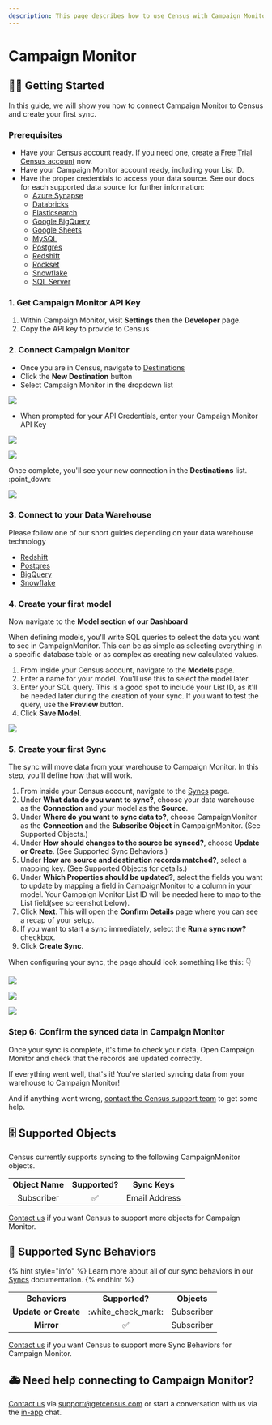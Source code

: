 ```yaml
---
description: This page describes how to use Census with Campaign Monitor.
---
```


# Campaign Monitor

## 🏃‍♀️ Getting Started

‌In this guide, we will show you how to connect Campaign Monitor to Census and create your first sync.

### Prerequisites

* Have your Census account ready. If you need one, [create a Free Trial Census account](https://app.getcensus.com/) now.
* Have your Campaign Monitor account ready, including your List ID.
* Have the proper credentials to access your data source. See our docs for each supported data source for further information:
  * [Azure Synapse](../sources/azure-synapse.md)
  * [Databricks](https://docs.getcensus.com/sources/databricks)
  * [Elasticsearch](https://docs.getcensus.com/sources/elasticsearch)
  * [Google BigQuery](https://docs.getcensus.com/sources/google-bigquery)
  * [Google Sheets](https://docs.getcensus.com/sources/google-sheets)
  * [MySQL](https://docs.getcensus.com/sources/mysql)
  * [Postgres](https://docs.getcensus.com/sources/postgres)
  * [Redshift](https://docs.getcensus.com/sources/redshift)
  * [Rockset](https://docs.getcensus.com/sources/rockset)
  * [Snowflake](https://docs.getcensus.com/sources/snowflake)
  * [SQL Server](https://docs.getcensus.com/sources/sql-server)

### 1. Get Campaign Monitor API Key

1. Within Campaign Monitor, visit **Settings** then the **Developer** page.
2. Copy the API key to provide to Census

### 2. Connect Campaign Monitor

* Once you are in Census, navigate to [Destinations](https://app.getcensus.com/destinations)
* Click the **New Destination** button
* Select Campaign Monitor in the dropdown list

![](<../.gitbook/assets/Screen Shot 2022-02-28 at 12.13.33 AM.png>)

* When prompted for your API Credentials, enter your Campaign Monitor API Key

![](<../.gitbook/assets/Screen Shot 2022-02-28 at 10.52.27 AM.png>)

![](<../.gitbook/assets/Screen Shot 2022-02-28 at 10.52.43 AM.png>)

Once complete, you'll see your new connection in the **Destinations** list. :point\_down:

![](<../.gitbook/assets/Screen Shot 2022-02-28 at 11.44.19 AM.png>)

### 3. Connect to your Data Warehouse

Please follow one of our short guides depending on your data warehouse technology

* [Redshift](https://help.getcensus.com/article/10-configuring-redshift-postgresql-access)
* [Postgres](https://help.getcensus.com/article/10-configuring-redshift-postgresql-access)
* [BigQuery](https://help.getcensus.com/article/21-configuring-bigquery-access)
* [Snowflake](https://help.getcensus.com/article/8-configuring-snowflake-access)

### 4. Create your first model

Now navigate to the **Model section of our Dashboard**

When defining models, you'll write SQL queries to select the data you want to see in CampaignMonitor. This can be as simple as selecting everything in a specific database table or as complex as creating new calculated values.

1. From inside your Census account, navigate to the **Models** page.
2. Enter a name for your model. You'll use this to select the model later.
3. Enter your SQL query. This is a good spot to include your List ID, as it'll be needed later during the creation of your sync. If you want to test the query, use the **Preview** button.
4. Click **Save Model**.

![](../.gitbook/assets/screely-1645633928224.png)

### 5. Create your first Sync

The sync will move data from your warehouse to Campaign Monitor. In this step, you'll define how that will work.

1. From inside your Census account, navigate to the [Syncs](https://app.getcensus.com/syncs) page.
2. Under **What data do you want to sync?**, choose your data warehouse as the **Connection** and your model as the **Source**.
3. Under **Where do you want to sync data to?**, choose CampaignMonitor as the **Connection** and the **Subscribe Object** in CampaignMonitor. (See Supported Objects.)
4. Under **How should changes to the source be synced?**, choose **Update or Create**. (See Supported Sync Behaviors.)
5. Under **How are source and destination records matched?**, select a mapping key. (See Supported Objects for details.)
6. Under **Which Properties should be updated?**, select the fields you want to update by mapping a field in CampaignMonitor to a column in your model. Your Campaign Monitor List ID will be needed here to map to the List field(see screenshot below).
7. Click **Next**. This will open the **Confirm Details** page where you can see a recap of your setup.
8. If you want to start a sync immediately, select the **Run a sync now?** checkbox.
9. Click **Create Sync**.

When configuring your sync, the page should look something like this: 👇

![](<../.gitbook/assets/Screen Shot 2022-02-28 at 11.07.25 AM.png>)

![](<../.gitbook/assets/Screen Shot 2022-02-28 at 11.10.55 AM.png>)

![](<../.gitbook/assets/Screen Shot 2022-02-28 at 11.14.44 AM.png>)

### Step 6: Confirm the synced data in Campaign Monitor

Once your sync is complete, it's time to check your data. Open Campaign Monitor and check that the records are updated correctly.

If everything went well, that's it! You've started syncing data from your warehouse to Campaign Monitor!

And if anything went wrong, [contact the Census support team](mailto:support@getcensus.com) to get some help.

## 🗄 Supported Objects

Census currently supports syncing to the following CampaignMonitor objects.

|                 |                |               |
| :-------------: | :------------: | :-----------: |
| **Object Name** | **Supported?** | **Sync Keys** |
|    Subscriber   |        ✅       | Email Address |

[Contact us](mailto:support@getcensus.com) if you want Census to support more objects for Campaign Monitor.

## 🔄 Supported Sync Behaviors

{% hint style="info" %}
Learn more about all of our sync behaviors in our [Syncs](broken-reference) documentation.
{% endhint %}

|                      |                      |             |
| :------------------: | :------------------: | :---------: |
|     **Behaviors**    |    **Supported?**    | **Objects** |
| **Update or Create** | :white\_check\_mark: |  Subscriber |
|      **Mirror**      |           ✅          |  Subscriber |

[Contact us](mailto:support@getcensus.com) if you want Census to support more Sync Behaviors for Campaign Monitor.

## 🚑 Need help connecting to Campaign Monitor?

[Contact us](mailto:support@getcensus.com) via support@getcensus.com or start a conversation with us via the [in-app](https://app.getcensus.com) chat.

